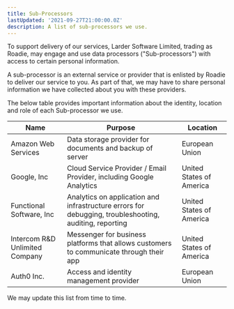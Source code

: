 ```yaml
---
title: Sub-Processors
lastUpdated: '2021-09-27T21:00:00.0Z'
description: A list of sub-processors we use.
---
```


To support delivery of our services, Larder Software Limited, trading as Roadie, may engage and use data processors ("Sub-processors") with access to certain personal information.

A sub-processor is an external service or provider that is enlisted by Roadie to deliver our service to you. As part of that, we may have to share personal information we have collected about you with these providers.

The below table provides important information about the identity, location and role of each Sub-processor we use.

| Name                     | Purpose                                                                                                | Location                 |
| ------------------------ | ------------------------------------------------------------------------------------------------------ | ------------------------ |
| Amazon Web Services      | Data storage provider for documents and backup of server                                               | European Union           |
| Google, Inc              | Cloud Service Provider / Email Provider, including Google Analytics                                    | United States of America |
| Functional Software, Inc | Analytics on application and infrastructure errors for debugging, troubleshooting, auditing, reporting | United States of America |
| Intercom R&D Unlimited Company                 | Messenger for business platforms that allows customers to communicate through their app                 | United States of America |
| Auth0 Inc.             | Access and identity management provider                 | European Union |

We may update this list from time to time.
